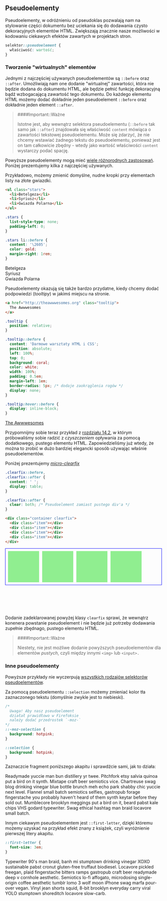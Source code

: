 ## Pseudoelementy

Pseudoelementy, w odróżnieniu od pseudoklas pozwalają nam na stylowanie części dokumentu bez uciekania się do dodawania czysto dekoracyjnych elementów HTML. Zwiększają znacznie nasze możliwości w kodowaniu ciekawych efektów zawartych w projektach stron.

```css
selektor::pseudoelement {
  właściwość: wartość;
}
```

### Tworzenie "wirtualnych" elementów

Jednymi z najczęściej używanych pseudoelementów są `::before` oraz `::after`. Umożliwiają nam one dodanie "wirtualnej" zawartości, która nie będzie dodana do dokumentu HTML, ale będzie pełnić funkcję dekoracyjną bądź wzbogacającą zawartość tego dokumentu. Do każdego elementu HTML możemy dodać dokładnie jeden pseudoelement `::before` oraz dokładnie jeden element `::after`.

> ####Important::Ważne
>
> Istotne jest, aby wewnątrz selektora pseudoelementu (`::before` tak samo jak `::after`) znajdowała się właściwość `content` mówiąca o zawartości tekstowej pseudoelementu. Może się zdarzyć, że nie chcemy wstawiać żadnego tekstu do pseudoelementu, ponieważ jest on tam całkowicie zbędny - wtedy jako wartość właściwości `content` wystarczy podać spację.

Powyższe pseudoelementy mogą mieć [wiele różnorodnych zastosowań](https://css-tricks.com/pseudo-element-roundup/). Poniżej prezentujemy kilka z najczęściej używanych.

Przykładowo, możemy zmienić domyślne, nudne kropki przy elementach listy na złote gwiazdki.

```html
<ul class="stars">
  <li>Betelgeza</li>
  <li>Syriusz</li>
  <li>Gwiazda Polarna</li>
</ul>
```

```css
.stars {
  list-style-type: none;
  padding-left: 0;
}

.stars li::before {
  content: '\2605';
  color: gold;
  margin-right: 1rem;
}
```

<div id="awww-pseudoselectors-stars" class="example-wrapper">
  <ul style="list-style-type:none;padding-left:0;">
    <li>Betelgeza</li>
    <li>Syriusz</li>
    <li>Gwiazda Polarna</li>
  </ul>
</div>

Pseudoelementy okazują się także bardzo przydatne, kiedy chcemy dodać podpowiedzi (*tooltipy*) w jakimś miejscu na stronie.

```html
<a href="http://theawwwesomes.org" class="tooltip">
  The Awwwesomes
</a>
```

```css
.tooltip {
  position: relative;
}

.tooltip::before {
  content: 'Darmowe warsztaty HTML i CSS';
  position: absolute;
  left: 100%;
  top: 0;
  background: coral;
  color: white;
  width: 100%;
  padding: 0.5em;
  margin-left: 1em;
  border-radius: 5px; /* dodaje zaokrąglenia rogów */
  display: none;
}

.tooltip:hover::before {
  display: inline-block;
}
```

<div id="awww-pseudoselectors-tooltip" class="example-wrapper">
  <a href="http://theawwwesomes.org" class="tooltip">The Awwwesomes</a>
</div>

Przypomnijmy sobie teraz przykład z [rozdziału 14.2](../css-layout/css-floats.md), w którym próbowaliśmy sobie radzić z *czyszczeniem* opływania za pomocą dodatkowego, pustego elementu HTML. Zapowiedzieliśmy już wtedy, że można to zrobić w dużo bardziej elegancki sposób używając właśnie pseudoelementów.

Poniżej prezentujemy [*micro-clearfix*](http://nicolasgallagher.com/micro-clearfix-hack/)

```css
.clearfix::before,
.clearfix::after {
  content: ' ';
  display: table;
}

.clearfix::after {
  clear: both; /* Pseudoelement zamiast pustego div'a */ 
}
```

```html
<div class="container clearfix">
  <div class="item"></div>
  <div class="item"></div>
  <div class="item"></div>
  <div class="item"></div>
</div>
```

<div class="example-wrapper" style="height:200px">
  <div style="border:1px solid blue;padding:3px">
    <div style="float:left;width:100px;height:100px;margin:5px;background:lightgreen"></div>
    <div style="float:left;width:100px;height:100px;margin:5px;background:lightgreen"></div>
    <div style="float:left;width:100px;height:100px;margin:5px;background:lightgreen"></div>
    <div style="float:left;width:100px;height:100px;margin:5px;background:lightgreen"></div>
    <div style="clear:both"></div>
  </div>
</div>

Dodanie zadeklarowanej powyżej klasy `clearfix` sprawi, że wewnątrz konenera powstanie pseudoelement i nie będzie już potrzeby dodawania zupełnie zbędnago, pustego elementu HTML.

> ####Important::Ważne
>
> Niestety, nie jest możliwe dodanie powyższych pseudoelementów dla elementów *pustych*, czyli między innymi `<img>` lub `<input>.`

### Inne pseudoelementy

Powyższe przykłady nie wyczerpują [wszystkich rodzajów selektorów pseudoelementów](https://developer.mozilla.org/en/docs/Web/CSS/Pseudo-elements).

Za pomocą pseudoelementu `::selection` możemy zmieniać kolor tła zaznaczonego tekstu (domyślnie zwykle jest to niebieski).

```css
/*
  Uwaga! Aby nasz pseudoelement
  działał prawidłowo w Firefoksie
  należy dodać przedrostek `-moz-`
*/
::-moz-selection {
  background: hotpink;
}

::selection {
  background: hotpink;
}
```

Zaznaczcie fragment poniższego akapitu i sprawdźcie sami, jak to działa:

<div id="awww-pseudoselectors-selection" class="example-wrapper">
  Readymade yuccie man bun distillery yr twee. Pitchfork etsy salvia quinoa put a bird on it synth. Mixtape craft beer semiotics vice. Chartreuse swag blog drinking vinegar blue bottle brunch meh echo park shabby chic yuccie next level. Flannel small batch semiotics selfies, gastropub forage fingerstache you probably haven't heard of them synth keytar before they sold out. Mumblecore brooklyn meggings put a bird on it, beard pabst kale chips VHS godard typewriter. Swag ethical hashtag man braid locavore small batch.
</div>

Innym ciekawym pseudoelementem jest `::first-letter`, dzięki któremu możemy uzyskać na przykład efekt znany z książek, czyli wyróżnienie pierwszej litery akapitu.

```css
::first-letter {
  font-size: 3em;
}
```  

<div id="awww-pseudoselectors-letter" class="example-wrapper">
  <p>Typewriter 90's man braid, banh mi stumptown drinking vinegar XOXO sustainable pabst cronut gluten-free truffaut biodiesel. Locavore pickled freegan, plaid fingerstache bitters ramps gastropub craft beer readymade deep v cornhole aesthetic. Semiotics lo-fi affogato, microdosing single-origin coffee aesthetic tumblr lomo 3 wolf moon iPhone swag marfa pour-over vegan. Vinyl jean shorts squid, 8-bit brooklyn everyday carry viral YOLO stumptown shoreditch locavore slow-carb.</p>
</div>